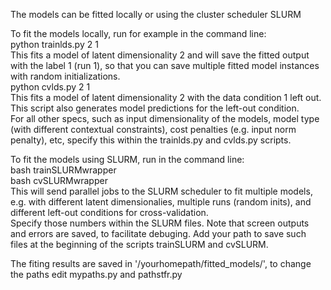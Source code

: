 The models can be fitted locally or using the cluster scheduler SLURM

To fit the models locally, run for example in the command line:\
python trainlds.py 2 1\
This fits a model of latent dimensionality 2 and will save the fitted output with the label 1 (run 1), so that you can save multiple fitted model instances with random initializations.\
python cvlds.py 2 1\
This fits a model of latent dimensionality 2 with the data condition 1 left out. This script also generates model predictions for the left-out condition.\
For all other specs, such as input dimensionality of the models, model type (with different contextual constraints), cost penalties (e.g. input norm penalty), etc, specify this within the trainlds.py and cvlds.py scripts.

To fit the models using SLURM, run in the command line:\
bash trainSLURMwrapper\
bash cvSLURMwrapper\
This will send parallel jobs to the SLURM scheduler to fit multiple models, e.g. with different latent dimensionalies, multiple runs (random inits), and different left-out conditions for cross-validation.\
Specify those numbers within the SLURM files. Note that screen outputs and errors are saved, to facilitate debuging. Add your path to save such files at the beginning of the scripts trainSLURM and cvSLURM.

The fiting results are saved in '/yourhomepath/fitted_models/', to change the paths edit mypaths.py and pathstfr.py
